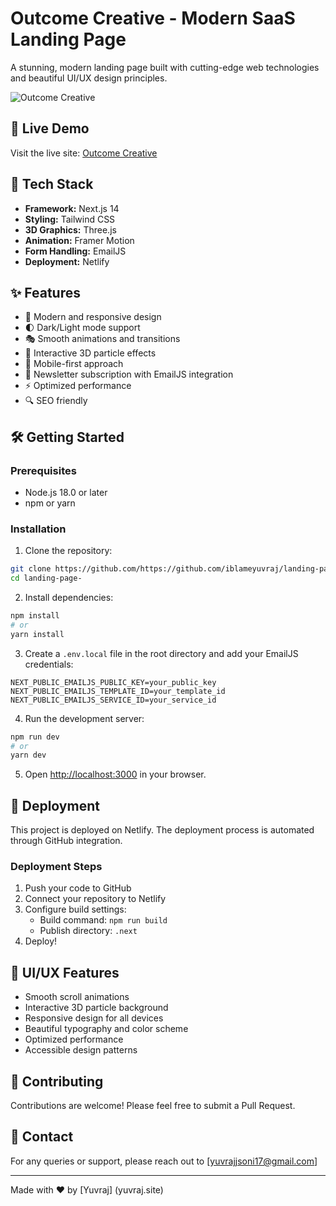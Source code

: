 # Outcome Creative - Modern SaaS Landing Page

A stunning, modern landing page built with cutting-edge web technologies and beautiful UI/UX design principles.

![Outcome Creative](https://theishy.netlify.app/og.png)

## 🌟 Live Demo

Visit the live site: [Outcome Creative](https://theishy.netlify.app)

## 🚀 Tech Stack

- **Framework:** Next.js 14
- **Styling:** Tailwind CSS
- **3D Graphics:** Three.js
- **Animation:** Framer Motion
- **Form Handling:** EmailJS
- **Deployment:** Netlify

## ✨ Features

- 🎨 Modern and responsive design
- 🌓 Dark/Light mode support
- 🎭 Smooth animations and transitions
- 🌟 Interactive 3D particle effects
- 📱 Mobile-first approach
- 📧 Newsletter subscription with EmailJS integration
- ⚡ Optimized performance
- 🔍 SEO friendly

## 🛠️ Getting Started

### Prerequisites

- Node.js 18.0 or later
- npm or yarn

### Installation

1. Clone the repository:
```bash
git clone https://github.com/https://github.com/iblameyuvraj/landing-page-
cd landing-page-
```

2. Install dependencies:
```bash
npm install
# or
yarn install
```

3. Create a `.env.local` file in the root directory and add your EmailJS credentials:
```
NEXT_PUBLIC_EMAILJS_PUBLIC_KEY=your_public_key
NEXT_PUBLIC_EMAILJS_TEMPLATE_ID=your_template_id
NEXT_PUBLIC_EMAILJS_SERVICE_ID=your_service_id
```

4. Run the development server:
```bash
npm run dev
# or
yarn dev
```

5. Open [http://localhost:3000](http://localhost:3000) in your browser.

## 🚀 Deployment

This project is deployed on Netlify. The deployment process is automated through GitHub integration.

### Deployment Steps

1. Push your code to GitHub
2. Connect your repository to Netlify
3. Configure build settings:
   - Build command: `npm run build`
   - Publish directory: `.next`
4. Deploy!

## 🎨 UI/UX Features

- Smooth scroll animations
- Interactive 3D particle background
- Responsive design for all devices
- Beautiful typography and color scheme
- Optimized performance
- Accessible design patterns

## 👥 Contributing

Contributions are welcome! Please feel free to submit a Pull Request.

## 📧 Contact

For any queries or support, please reach out to [yuvrajjsoni17@gmail.com]

---

Made with ❤️ by [Yuvraj] (yuvraj.site)
